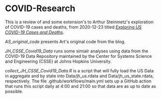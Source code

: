 # COVID-Research

This is a review of and some extension's to Arthur Steinmetz's exploration of COVID-19 cases and deaths, from 2020-12-23 titled [_Exploring US COVID-19 Cases and Deaths_](https://blog.rstudio.com/2020/12/23/exploring-us-covid-19-cases/).

_AS_original_code_ presents Art's original code from the blog.

_JH_CSSE_Covid19_Data_ runs some simialr analyses using data from the COVID-19 Data Repository maintained by the Center for Systems Science and Engineering (CSSE) at Johns Hopkins University.

_collect_JH_CSSE_Covid19_Data.R_ is a script that will fully load the US Data in aggregate and by state into Data/jh_us.rdata and Data/jh_us_state.rdata, respectively.  The file .github/workflows/main.yml sets up a GitHub action that runs this script daily at 4:00 and 21:00 so that data are as up to date as possible.
